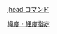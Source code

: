 [jhead コマンド](https://hydrocul.github.io/wiki/commands/jhead.html)

[緯度・経度指定](http://www.benricho.org/map_latlng_10-60conv/)
